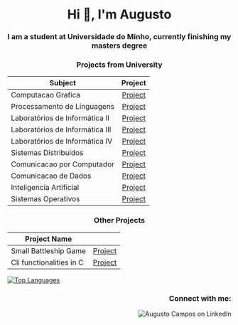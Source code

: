 <h1 align="center">Hi 👋, I'm Augusto</h1>
<h3 align="center">I am a student at Universidade do Minho, currently finishing my masters degree </h3>



<h3 align="center">Projects from University</h3>

<div align="center">

| Subject                         |                             Project                              |
| ------------------------------- | :--------------------------------------------------------------: |
| Computacao Grafica              |         [Project](https://github.com/Gustominox/CG2324)          |
| Processamento de Linguagens     |     [Project](https://github.com/Gustominox/Forth-Compiler)      |
| Laboratórios de Informática II  |      [Project](https://github.com/Gustominox/jogTabRastro)       |
| Laboratórios de Informática III |       [Project](https://github.com/Gustominox/ProjetoLi3)        |
| Laboratórios de Informática IV  |       [Project](https://github.com/Gustominox/Entrega-LI4)       |
| Sistemas Distribuidos           |         [Project](https://github.com/Gustominox/SD-2324)         |
| Comunicacao por Computador      |         [Project](https://github.com/Gustominox/CC-2324)         |
| Comunicacao de Dados            |    [Project](https://github.com/Gustominox/comprShannon-Fano)    |
| Inteligencia Artificial         | [Project](https://github.com/Gustominox/Intelegencia_artificial) |
| Sistemas Operativos             |          [Project](https://github.com/Gustominox/SO_2)           |

</div>

<h3 align="center">Other Projects</h3>


<div align="center">

| Project Name             |                                                        |
| ------------------------ | :----------------------------------------------------: |
| Small Battleship Game    | [Project](https://github.com/Gustominox/batalha_naval) |
| Cli functionalities in C |   [Project](https://github.com/Gustominox/cliTool-c)   |

</div>


<!--
- 👀 I’m interested in ...
- 🌱 I’m currently learning ...
- 💞️ I’m looking to collaborate on ...
- 📫 How to reach me ...


<!--



![My GitHub stats](https://github-readme-stats.vercel.app/api?username=Gustominox&count_private=true&show_icons=true&theme=gotham&hide=contribs&hide_border=true)
TEMPORARIO------------------------------------
--->
<p align="left">

<a href="https://github.com/anuraghazra/github-readme-stats">
<img src="https://github-readme-stats.vercel.app/api/top-langs/?username=Gustominox&layout=compact&theme=gotham&hide_border=true" alt="Top Languages" />
</a>
</p>

<h3 align="right">Connect with me:</h3>
<p align="right">
<a href="https://linkedin.com/in/augustooliveiracampos" target="_blank" style="text-decoration: none;">
<img src="https://img.shields.io/badge/LinkedIn-0A66C2?style=for-the-badge&logo=linkedin&logoColor=white" alt="Augusto Campos on LinkedIn" />
</a>
</p>
